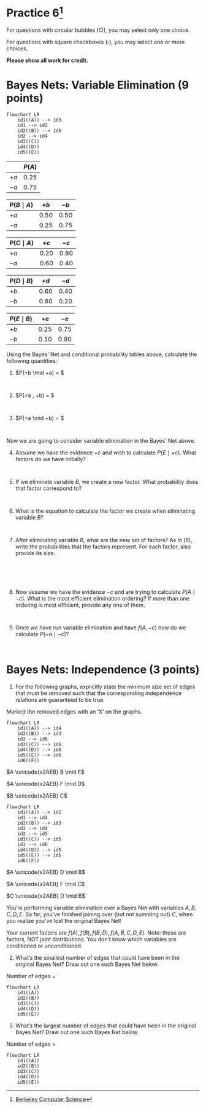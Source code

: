 # Practice 6[^1]

For questions with circular bubbles ($\bigcirc$), you may select only one choice.

For questions with square checkboxes ($\square$), you may select one or more choices.

**Please show all work for credit.**

# Bayes Nets: Variable Elimination (9 points)

```mermaid
flowchart LR
    id1((A)) --> id3
    id1 --> id2
    id2((B)) --> id5
    id2 --> id4
    id3((C))
    id4((D))
    id5((E))
```

|        |  $P(A)$  |
| ------ | -------- |
|  $+a$  |   0.25   |
|  $-a$  |   0.75   |


|  $P(B \mid A)$ |   $+b$   |   $-b$   |
| -------------- | -------- | -------- |
|       $+a$     |   0.50   |   0.50   |
|       $-a$     |   0.25   |   0.75   |

|  $P(C \mid A)$ |   $+c$   |   $-c$   |
| -------------- | -------- | -------- |
|       $+a$     |   0.20   |   0.80   |
|       $-a$     |   0.60   |   0.40   |

|  $P(D \mid B)$ |   $+d$   |   $-d$   |
| -------------- | -------- | -------- |
|       $+b$     |   0.60   |   0.40   |
|       $-b$     |   0.80   |   0.20   |

|  $P(E \mid B)$ |   $+e$   |   $-e$   |
| -------------- | -------- | -------- |
|       $+b$     |   0.25   |   0.75   |
|       $-b$     |   0.10   |   0.90   |

Using the Bayes’ Net and conditional probability tables above, calculate the following quantities:

1. $P(+b \mid +a) = $  
```


```
2. $P(+a , +b) = $
```


```
3. $P(+a \mid +b) = $
```


```
Now we are going to consider variable elimination in the Bayes’ Net above.

4. Assume we have the evidence $+c$ and wish to calculate $P(E \mid +c)$. What factors do we have initially?
```


```
5. If we eliminate variable $B$, we create a new factor. What probability does that factor correspond to?
```


```
6. What is the equation to calculate the factor we create when eliminating variable $B$?
```


```
7. After eliminating variable $B$, what are the new set of factors? As in (5), write the probabilities that the factors represent. For each factor, also provide its size.
```





```
8. Now assume we have the evidence $-c$ and are trying to calculate $P(A \mid -c)$. What is the most efficient elimination ordering? If more than one ordering is most efficient, provide any one of them.
```


```
9. Once we have run variable elimination and have $f(A,-c)$ how do we calculate $P(+a \mid -c)$?
```


```
# Bayes Nets: Independence (3 points)

1. For the following graphs, explicitly state the minimum size set of edges that must be removed such that the corresponding independence relations are guaranteed to be true.

Marked the removed edges with an ‘X’ on the graphs.

```mermaid
flowchart LR
    id1((A)) --> id4
    id2((B)) --> id4
    id2 --> id6
    id3((C)) --> id6
    id4((D)) --> id5
    id5((E)) --> id6
    id6((F))
```

$A \unicode{x2AEB} B \mid F$

$A \unicode{x2AEB} F \mid D$

$B \unicode{x2AEB} C$

```mermaid
flowchart LR
    id1((A)) --> id2
    id1 --> id4
    id2((B)) --> id3
    id2 --> id4
    id2 --> id5
    id3((C)) --> id5
    id3 --> id6
    id4((D)) --> id5
    id5((E)) --> id6
    id6((F))
```

$A \unicode{x2AEB} D \mid B$

$A \unicode{x2AEB} F \mid C$

$C \unicode{x2AEB} D \mid B$

You’re performing variable elimination over a Bayes Net with variables $A,B,C,D,E$. So far, you’ve finished joining over (but not summing out) $C$, when you realize you’ve lost the original Bayes Net!

Your current factors are $f(A), f(B), f(B,D), f(A,B,C,D,E)$. Note: these are factors, NOT joint distributions. You don’t know which variables are conditioned or unconditioned.

2. What’s the smallest number of edges that could have been in the original Bayes Net? Draw out one such Bayes Net below.

Number of edges =

```mermaid
flowchart LR
    id1((A))
    id2((B))
    id3((C))
    id4((D))
    id5((E))
```

3. What’s the largest number of edges that could have been in the original Bayes Net? Draw out one such Bayes Net below.

Number of edges =

```mermaid
flowchart LR
    id1((A))
    id2((B))
    id3((C))
    id4((D))
    id5((E))
```

[^1]: [Berkeley Computer Science](http://ai.berkeley.edu)
